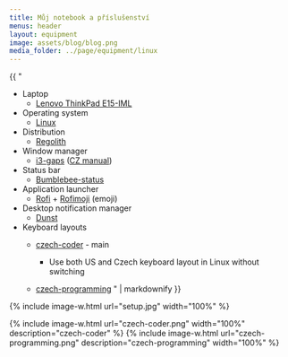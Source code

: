 ```yaml
---
title: Můj notebook a příslušenství
menus: header
layout: equipment
image: assets/blog/blog.png
media_folder: ../page/equipment/linux
---
```


<div class="row">
  <div class="col-md-6">
  {{ "

- Laptop
  - [Lenovo ThinkPad E15-IML](https://www.tsbohemia.cz/lenovo-thinkpad-e15-20rd0011mc-_d345439.html)
- Operating system
  - [Linux](http://www.linux.cz/)
- Distribution
  - [Regolith](https://regolith-linux.org/)
- Window manager
  - [i3-gaps](https://github.com/Airblader/i3) ([CZ manual](https://www.radekchalupa.cz/clanky/i3-configuration-introduction/))
- Status bar
  - [Bumblebee-status](https://github.com/tobi-wan-kenobi/bumblebee-status)
- Application launcher
  - [Rofi](https://github.com/davatorium/rofi) + [Rofimoji](https://github.com/fdw/rofimoji) (emoji)
- Desktop notification manager
  - [Dunst](https://github.com/dunst-project/dunst)
- Keyboard layouts
  - [czech-coder](https://github.com/michalkahle/czech-coder-xkb) - main
    - Use both US and Czech keyboard layout in Linux without switching
  - [czech-programming](http://kbdlayout.info/KBDCZ2/)
     " | markdownify }}
    </div>
    <div class="col-6">
      {% include image-w.html
      url="setup.jpg"
      width="100%"
      %}

    {% include image-w.html
    url="czech-coder.png"
    width="100%"
    description="czech-coder"
    %}
    {% include image-w.html
    url="czech-programming.png"
    description="czech-programming"
    width="100%"
    %}
    </div>
</div>